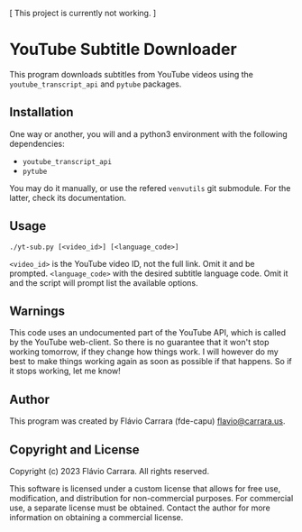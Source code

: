 [ This project is currently not working. ]

# YouTube Subtitle Downloader

This program downloads subtitles from YouTube videos using the `youtube_transcript_api` and `pytube` packages.

## Installation

One way or another, you will and a python3 environment with the following dependencies:

- `youtube_transcript_api`
- `pytube`

You may do it manually, or use the refered `venvutils` git submodule. For the latter, check its documentation.

## Usage

```
./yt-sub.py [<video_id>] [<language_code>]
```

`<video_id>` is the YouTube video ID, not the full link. Omit it and be prompted.
`<language_code>` with the desired subtitle language code. Omit it and the script will prompt list the available options.

## Warnings

This code uses an undocumented part of the YouTube API, which is called by the YouTube web-client. So there is no guarantee that it won't stop working tomorrow, if they change how things work. I will however do my best to make things working again as soon as possible if that happens. So if it stops working, let me know!

## Author

This program was created by Flávio Carrara (fde-capu) flavio@carrara.us.

## Copyright and License

Copyright (c) 2023 Flávio Carrara. All rights reserved.

This software is licensed under a custom license that allows for free use, modification, and distribution for non-commercial purposes. For commercial use, a separate license must be obtained. Contact the author for more information on obtaining a commercial license.
